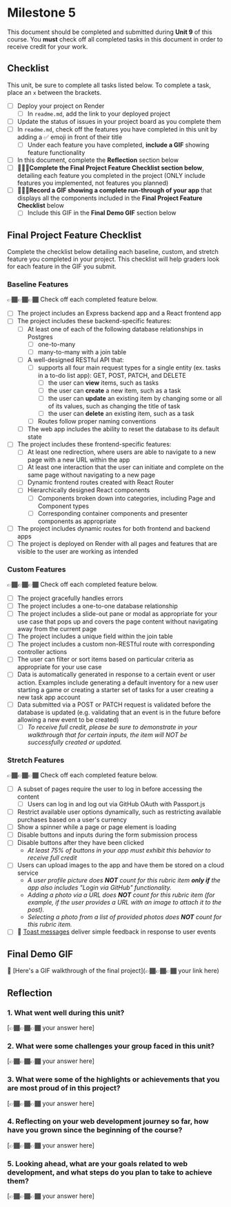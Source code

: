 # Milestone 5

This document should be completed and submitted during **Unit 9** of this course. You **must** check off all completed tasks in this document in order to receive credit for your work.

## Checklist

This unit, be sure to complete all tasks listed below. To complete a task, place an `x` between the brackets.

- [ ] Deploy your project on Render
  - [ ] In `readme.md`, add the link to your deployed project
- [ ] Update the status of issues in your project board as you complete them
- [ ] In `readme.md`, check off the features you have completed in this unit by adding a ✅ emoji in front of their title
  - [ ] Under each feature you have completed, **include a GIF** showing feature functionality
- [ ] In this document, complete the **Reflection** section below
- [ ] 🚩🚩🚩**Complete the Final Project Feature Checklist section below**, detailing each feature you completed in the project (ONLY include features you implemented, not features you planned)
- [ ] 🚩🚩🚩**Record a GIF showing a complete run-through of your app** that displays all the components included in the **Final Project Feature Checklist** below
  - [ ] Include this GIF in the **Final Demo GIF** section below

## Final Project Feature Checklist

Complete the checklist below detailing each baseline, custom, and stretch feature you completed in your project. This checklist will help graders look for each feature in the GIF you submit.

### Baseline Features

👉🏾👉🏾👉🏾 Check off each completed feature below.

- [ ] The project includes an Express backend app and a React frontend app
- [ ] The project includes these backend-specific features:
  - [ ] At least one of each of the following database relationships in Postgres
    - [ ] one-to-many
    - [ ] many-to-many with a join table
  - [ ] A well-designed RESTful API that:
    - [ ] supports all four main request types for a single entity (ex. tasks in a to-do list app): GET, POST, PATCH, and DELETE
      - [ ] the user can **view** items, such as tasks
      - [ ] the user can **create** a new item, such as a task
      - [ ] the user can **update** an existing item by changing some or all of its values, such as changing the title of task
      - [ ] the user can **delete** an existing item, such as a task
    - [ ] Routes follow proper naming conventions
  - [ ] The web app includes the ability to reset the database to its default state
- [ ] The project includes these frontend-specific features:
  - [ ] At least one redirection, where users are able to navigate to a new page with a new URL within the app
  - [ ] At least one interaction that the user can initiate and complete on the same page without navigating to a new page
  - [ ] Dynamic frontend routes created with React Router
  - [ ] Hierarchically designed React components
    - [ ] Components broken down into categories, including Page and Component types
    - [ ] Corresponding container components and presenter components as appropriate
- [ ] The project includes dynamic routes for both frontend and backend apps
- [ ] The project is deployed on Render with all pages and features that are visible to the user are working as intended

### Custom Features

👉🏾👉🏾👉🏾 Check off each completed feature below.

- [ ] The project gracefully handles errors
- [ ] The project includes a one-to-one database relationship
- [ ] The project includes a slide-out pane or modal as appropriate for your use case that pops up and covers the page content without navigating away from the current page
- [ ] The project includes a unique field within the join table
- [ ] The project includes a custom non-RESTful route with corresponding controller actions
- [ ] The user can filter or sort items based on particular criteria as appropriate for your use case
- [ ] Data is automatically generated in response to a certain event or user action. Examples include generating a default inventory for a new user starting a game or creating a starter set of tasks for a user creating a new task app account
- [ ] Data submitted via a POST or PATCH request is validated before the database is updated (e.g. validating that an event is in the future before allowing a new event to be created)
  - [ ] *To receive full credit, please be sure to demonstrate in your walkthrough that for certain inputs, the item will NOT be successfully created or updated.*

### Stretch Features

👉🏾👉🏾👉🏾 Check off each completed feature below.

- [ ] A subset of pages require the user to log in before accessing the content
  - [ ] Users can log in and log out via GitHub OAuth with Passport.js
- [ ] Restrict available user options dynamically, such as restricting available purchases based on a user's currency
- [ ] Show a spinner while a page or page element is loading
- [ ] Disable buttons and inputs during the form submission process
- [ ] Disable buttons after they have been clicked
  - *At least 75% of buttons in your app must exhibit this behavior to receive full credit*
- [ ] Users can upload images to the app and have them be stored on a cloud service
  - *A user profile picture does **NOT** count for this rubric item **only if** the app also includes "Login via GitHub" functionality.*
  - *Adding a photo via a URL does **NOT** count for this rubric item (for example, if the user provides a URL with an image to attach it to the post).*
  - *Selecting a photo from a list of provided photos does **NOT** count for this rubric item.*
- [ ] 🍞 [Toast messages](https://www.patternfly.org/v3/pattern-library/communication/toast-notifications/index.html) deliver simple feedback in response to user events

## Final Demo GIF

🔗 [Here's a GIF walkthrough of the final project](👉🏾👉🏾👉🏾 your link here)

## Reflection

### 1. What went well during this unit?

[👉🏾👉🏾👉🏾 your answer here]

### 2. What were some challenges your group faced in this unit?

[👉🏾👉🏾👉🏾 your answer here]

### 3. What were some of the highlights or achievements that you are most proud of in this project?

[👉🏾👉🏾👉🏾 your answer here]

### 4. Reflecting on your web development journey so far, how have you grown since the beginning of the course?

[👉🏾👉🏾👉🏾 your answer here]

### 5. Looking ahead, what are your goals related to web development, and what steps do you plan to take to achieve them?

[👉🏾👉🏾👉🏾 your answer here]
